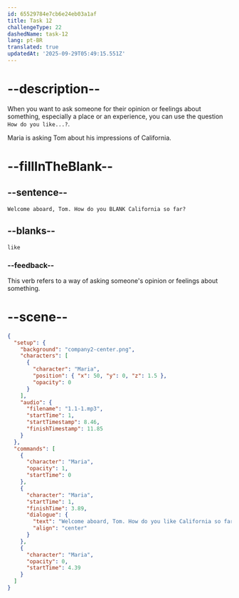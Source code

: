 ```yaml
---
id: 65529784e7cb6e24eb03a1af
title: Task 12
challengeType: 22
dashedName: task-12
lang: pt-BR
translated: true
updatedAt: '2025-09-29T05:49:15.551Z'
---
```


<!--
AUDIO REFERENCE:
Maria: Welcome aboard, Tom. How do you like California so far?
-->

# --description--

When you want to ask someone for their opinion or feelings about something, especially a place or an experience, you can use the question `How do you like...?`.

Maria is asking Tom about his impressions of California.

# --fillInTheBlank--

## --sentence--

`Welcome aboard, Tom. How do you BLANK California so far?`

## --blanks--

`like`

### --feedback--

This verb refers to a way of asking someone's opinion or feelings about something.

# --scene--

```json
{
  "setup": {
    "background": "company2-center.png",
    "characters": [
      {
        "character": "Maria",
        "position": { "x": 50, "y": 0, "z": 1.5 },
        "opacity": 0
      }
    ],
    "audio": {
      "filename": "1.1-1.mp3",
      "startTime": 1,
      "startTimestamp": 8.46,
      "finishTimestamp": 11.85
    }
  },
  "commands": [
    {
      "character": "Maria",
      "opacity": 1,
      "startTime": 0
    },
    {
      "character": "Maria",
      "startTime": 1,
      "finishTime": 3.89,
      "dialogue": {
        "text": "Welcome aboard, Tom. How do you like California so far?",
        "align": "center"
      }
    },
    {
      "character": "Maria",
      "opacity": 0,
      "startTime": 4.39
    }
  ]
}
```
